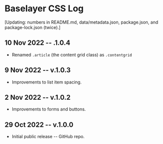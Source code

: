 
# Baselayer CSS Log

[Updating: numbers in README.md, data/metadata.json, package.json, and package-lock.json (twice).]

## 10 Nov 2022 -- .1.0.4

* Renamed `.article` (the content grid class) as `.contentgrid`

## 9 Nov 2022 -- v.1.0.3

* Improvements to list item spacing.

## 2 Nov 2022 -- v.1.0.2

* Improvements to forms and buttons.

## 29 Oct 2022 -- v.1.0.0

* Initial public release -- GitHub repo.
